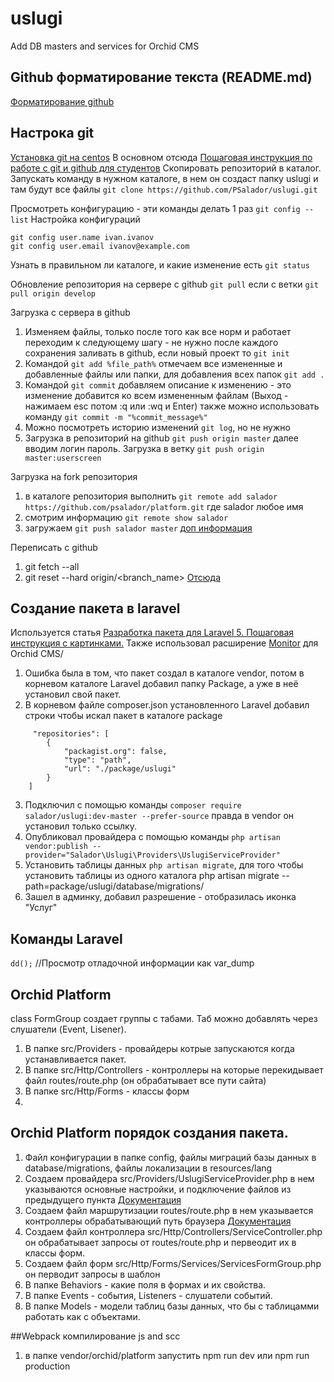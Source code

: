 # uslugi
Add DB masters and services for Orchid CMS

## Github форматирование текста (README.md)
[Форматирование github](https://help.github.com/articles/basic-writing-and-formatting-syntax/)

## Настрока git

[Установка git на centos](https://www.8host.com/blog/ustanovka-git-na-centos-7/)
В основном отсюда [Пошаговая инструкция по работе с git и github для студентов](https://github.com/andreiled/mipt-cs-4sem/wiki/%D0%9F%D0%BE%D1%88%D0%B0%D0%B3%D0%BE%D0%B2%D0%B0%D1%8F-%D0%B8%D0%BD%D1%81%D1%82%D1%80%D1%83%D0%BA%D1%86%D0%B8%D1%8F-%D0%BF%D0%BE-%D1%80%D0%B0%D0%B1%D0%BE%D1%82%D0%B5-%D1%81-git-%D0%B8-github-%D0%B4%D0%BB%D1%8F-%D1%81%D1%82%D1%83%D0%B4%D0%B5%D0%BD%D1%82%D0%BE%D0%B2)
Скопировать репозиторий в каталог. Запускать команду в нужном каталоге, в нем он создаст папку uslugi и там будут все файлы
`git clone https://github.com/PSalador/uslugi.git`

Просмотреть конфигурацию - эти команды делать 1 раз
`git config --list`
Настройка конфигураций
```
git config user.name ivan.ivanov
git config user.email ivanov@example.com
```
Узнать в правильном ли каталоге, и какие изменение есть
`git status`

Обновление репозитория на сервере с github
`git pull` если с ветки `git pull origin develop`


Загрузка с сервера в github
1) Изменяем файлы, только после того как все норм и работает переходим к следующему шагу - не нужно после каждого сохранения заливать в github, если новый проект то `git init`
2) Командой `git add %file_path%` отмечаем все измененные и добавленные файлы или папки, для добавления всех папок `git add .`
3) Командой `git commit` добавляем описание к изменению - это изменение добавится ко всем измененным файлам (Выход - нажимаем esc потом :q или :wq и Enter) также можно использовать команду `git commit -m "%commit_message%"`
4) Можно посмотреть историю изменений `git log`, но не нужно
5) Загрузка в репозиторий на github `git push origin master` далее вводим логин пароль. Загрузка в ветку `git push origin master:userscreen`


Загрузка на fork  репозитория
1) в каталоге репозитория выполнить `git remote add salador https://github.com/psalador/platform.git`
где salador любое имя
2) смотрим информацию `git remote show salador`
3) загружаем `git push salador master` [доп информация](https://git-scm.com/book/ru/v1/%D0%92%D0%B5%D1%82%D0%B2%D0%BB%D0%B5%D0%BD%D0%B8%D0%B5-%D0%B2-Git-%D0%9F%D0%B5%D1%80%D0%B5%D0%BC%D0%B5%D1%89%D0%B5%D0%BD%D0%B8%D0%B5)

Переписать с github
1) git fetch --all
2) git reset --hard origin/<branch_name>
[Отсюда](http://qaru.site/questions/92/how-do-i-force-git-pull-to-overwrite-local-files)

## Создание пакета в laravel
Используется статья [Разработка пакета для Laravel 5. Пошаговая инструкция с картинками.](https://laravel-news.ru/blog/tutorials/develop-laravel5-package-step-by-step)
Также использовал расширение [Monitor](https://github.com/TheOrchid/Monitor) для Orchid CMS/


1) Ошибка была в том, что пакет создал в каталоге vendor, потом в корневом каталоге Laravel добавил папку Package, а уже в неё установил свой пакет.
2) В корневом файле composer.json установленного Laravel добавил строки чтобы искал пакет в каталоге package
```
	 "repositories": [
        {
			"packagist.org": false,
            "type": "path",
            "url": "./package/uslugi"
        }
	]
```
3) Подключил с помощью команды `composer require salador/uslugi:dev-master --prefer-source` правда в vendor он установил только ссылку.
4) Опубликовал провайдера с помощью команды `php artisan vendor:publish --provider="Salador\Uslugi\Providers\UslugiServiceProvider"`
5) Установить таблицы данных `php artisan migrate`, для того чтобы установить таблицы из одного каталога php artisan migrate --path=package/uslugi/database/migrations/
6) Зашел в админку, добавил разрешение - отобразилась иконка "Услуг"

## Команды Laravel

`dd();` //Просмотр отладочной информации как var_dump

## Orchid Platform

class FormGroup создает группы с табами. Таб можно добавлять через слушатели (Event, Lisener).

1) В папке src/Providers - провайдеры котрые запускаются когда устанавливается пакет.
2) В папке src/Http/Controllers - контроллеры на которые перекидывает файл routes/route.php (он обрабатывает все пути сайта)
3) В папке src/Http/Forms - классы форм 
4)  

## Orchid Platform порядок создания пакета.
1) Файл конфигурации в папке config, файлы миграций базы данных в database/migrations, файлы локализации в resources/lang
2) Создаем провайдера src/Providers/UslugiServiceProvider.php в нем указываются основные настройки, и подключение файлов из предыдущего пункта [Документация](https://laravel.ru/docs/v5/providers)
3) Создаем файл маршрутизации routes/route.php в нем указывается контроллеры обрабатывающий путь браузера [Документация](https://laravel.ru/docs/v5/routing)
4) Создаем файл контроллера src/Http/Controllers/ServiceController.php он обрабатывает запросы от routes/route.php и первеодит их в классы форм.
5) Создаем файл форм src/Http/Forms/Services/ServicesFormGroup.php он перводит запросы в шаблон 
6) В папке Behaviors - какие поля в формах и  их свойства.
7) В папке Events - события, Listeners - слушатели событий.
8) В папке Models - модели таблиц базы данных, что бы с таблицамми работать как с объектами.


##Webpack компилирование js and scc
1) в папке vendor/orchid/platform запустить npm run dev или npm run production 
